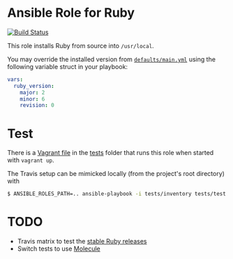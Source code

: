 # Ansible Role for Ruby

[![Build Status](https://travis-ci.org/nerab/ansible-role-ruby.svg?branch=master)](https://travis-ci.org/nerab/ansible-role-ruby)

This role installs Ruby from source into `/usr/local`.

You may override the installed version from [`defaults/main.yml`](defaults/main.yml) using the following variable struct in your playbook:

```yaml
vars:
  ruby_version:
    major: 2
    minor: 6
    revision: 0
```

# Test

There is a [Vagrant file](tests/Vagrantfile) in the [tests](tests) folder that runs this role when started with `vagrant up`.

The Travis setup can be mimicked locally (from the project's root directory) with

```sh
$ ANSIBLE_ROLES_PATH=.. ansible-playbook -i tests/inventory tests/test.yml --syntax-check
```

# TODO

* Travis matrix to test the [stable Ruby releases](https://www.ruby-lang.org/en/downloads)
* Switch tests to use [Molecule](https://www.jeffgeerling.com/blog/2018/testing-your-ansible-roles-molecule)
